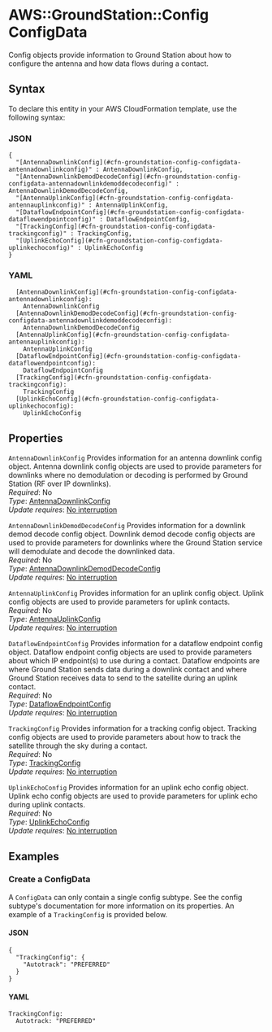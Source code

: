 # AWS::GroundStation::Config ConfigData<a name="aws-properties-groundstation-config-configdata"></a>

 Config objects provide information to Ground Station about how to configure the antenna and how data flows during a contact\. 

## Syntax<a name="aws-properties-groundstation-config-configdata-syntax"></a>

To declare this entity in your AWS CloudFormation template, use the following syntax:

### JSON<a name="aws-properties-groundstation-config-configdata-syntax.json"></a>

```
{
  "[AntennaDownlinkConfig](#cfn-groundstation-config-configdata-antennadownlinkconfig)" : AntennaDownlinkConfig,
  "[AntennaDownlinkDemodDecodeConfig](#cfn-groundstation-config-configdata-antennadownlinkdemoddecodeconfig)" : AntennaDownlinkDemodDecodeConfig,
  "[AntennaUplinkConfig](#cfn-groundstation-config-configdata-antennauplinkconfig)" : AntennaUplinkConfig,
  "[DataflowEndpointConfig](#cfn-groundstation-config-configdata-dataflowendpointconfig)" : DataflowEndpointConfig,
  "[TrackingConfig](#cfn-groundstation-config-configdata-trackingconfig)" : TrackingConfig,
  "[UplinkEchoConfig](#cfn-groundstation-config-configdata-uplinkechoconfig)" : UplinkEchoConfig
}
```

### YAML<a name="aws-properties-groundstation-config-configdata-syntax.yaml"></a>

```
  [AntennaDownlinkConfig](#cfn-groundstation-config-configdata-antennadownlinkconfig): 
    AntennaDownlinkConfig
  [AntennaDownlinkDemodDecodeConfig](#cfn-groundstation-config-configdata-antennadownlinkdemoddecodeconfig): 
    AntennaDownlinkDemodDecodeConfig
  [AntennaUplinkConfig](#cfn-groundstation-config-configdata-antennauplinkconfig): 
    AntennaUplinkConfig
  [DataflowEndpointConfig](#cfn-groundstation-config-configdata-dataflowendpointconfig): 
    DataflowEndpointConfig
  [TrackingConfig](#cfn-groundstation-config-configdata-trackingconfig): 
    TrackingConfig
  [UplinkEchoConfig](#cfn-groundstation-config-configdata-uplinkechoconfig): 
    UplinkEchoConfig
```

## Properties<a name="aws-properties-groundstation-config-configdata-properties"></a>

`AntennaDownlinkConfig`  <a name="cfn-groundstation-config-configdata-antennadownlinkconfig"></a>
 Provides information for an antenna downlink config object\. Antenna downlink config objects are used to provide parameters for downlinks where no demodulation or decoding is performed by Ground Station \(RF over IP downlinks\)\.   
*Required*: No  
*Type*: [AntennaDownlinkConfig](aws-properties-groundstation-config-antennadownlinkconfig.md)  
*Update requires*: [No interruption](https://docs.aws.amazon.com/AWSCloudFormation/latest/UserGuide/using-cfn-updating-stacks-update-behaviors.html#update-no-interrupt)

`AntennaDownlinkDemodDecodeConfig`  <a name="cfn-groundstation-config-configdata-antennadownlinkdemoddecodeconfig"></a>
 Provides information for a downlink demod decode config object\. Downlink demod decode config objects are used to provide parameters for downlinks where the Ground Station service will demodulate and decode the downlinked data\.   
*Required*: No  
*Type*: [AntennaDownlinkDemodDecodeConfig](aws-properties-groundstation-config-antennadownlinkdemoddecodeconfig.md)  
*Update requires*: [No interruption](https://docs.aws.amazon.com/AWSCloudFormation/latest/UserGuide/using-cfn-updating-stacks-update-behaviors.html#update-no-interrupt)

`AntennaUplinkConfig`  <a name="cfn-groundstation-config-configdata-antennauplinkconfig"></a>
 Provides information for an uplink config object\. Uplink config objects are used to provide parameters for uplink contacts\.   
*Required*: No  
*Type*: [AntennaUplinkConfig](aws-properties-groundstation-config-antennauplinkconfig.md)  
*Update requires*: [No interruption](https://docs.aws.amazon.com/AWSCloudFormation/latest/UserGuide/using-cfn-updating-stacks-update-behaviors.html#update-no-interrupt)

`DataflowEndpointConfig`  <a name="cfn-groundstation-config-configdata-dataflowendpointconfig"></a>
 Provides information for a dataflow endpoint config object\. Dataflow endpoint config objects are used to provide parameters about which IP endpoint\(s\) to use during a contact\. Dataflow endpoints are where Ground Station sends data during a downlink contact and where Ground Station receives data to send to the satellite during an uplink contact\.   
*Required*: No  
*Type*: [DataflowEndpointConfig](aws-properties-groundstation-config-dataflowendpointconfig.md)  
*Update requires*: [No interruption](https://docs.aws.amazon.com/AWSCloudFormation/latest/UserGuide/using-cfn-updating-stacks-update-behaviors.html#update-no-interrupt)

`TrackingConfig`  <a name="cfn-groundstation-config-configdata-trackingconfig"></a>
 Provides information for a tracking config object\. Tracking config objects are used to provide parameters about how to track the satellite through the sky during a contact\.   
*Required*: No  
*Type*: [TrackingConfig](aws-properties-groundstation-config-trackingconfig.md)  
*Update requires*: [No interruption](https://docs.aws.amazon.com/AWSCloudFormation/latest/UserGuide/using-cfn-updating-stacks-update-behaviors.html#update-no-interrupt)

`UplinkEchoConfig`  <a name="cfn-groundstation-config-configdata-uplinkechoconfig"></a>
 Provides information for an uplink echo config object\. Uplink echo config objects are used to provide parameters for uplink echo during uplink contacts\.   
*Required*: No  
*Type*: [UplinkEchoConfig](aws-properties-groundstation-config-uplinkechoconfig.md)  
*Update requires*: [No interruption](https://docs.aws.amazon.com/AWSCloudFormation/latest/UserGuide/using-cfn-updating-stacks-update-behaviors.html#update-no-interrupt)

## Examples<a name="aws-properties-groundstation-config-configdata--examples"></a>

### Create a ConfigData<a name="aws-properties-groundstation-config-configdata--examples--Create_a_ConfigData"></a>

A `ConfigData` can only contain a single config subtype\. See the config subtype's documentation for more information on its properties\. An example of a `TrackingConfig` is provided below\. 

#### JSON<a name="aws-properties-groundstation-config-configdata--examples--Create_a_ConfigData--json"></a>

```
{
  "TrackingConfig": {
    "Autotrack": "PREFERRED"
  }
}
```

#### YAML<a name="aws-properties-groundstation-config-configdata--examples--Create_a_ConfigData--yaml"></a>

```
TrackingConfig:
  Autotrack: "PREFERRED"
```